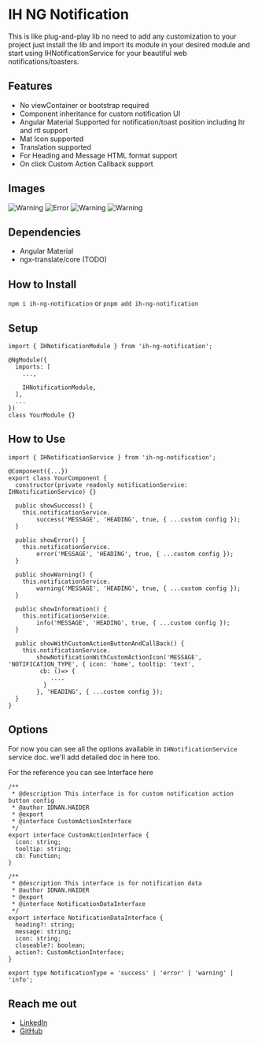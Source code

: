 # IH NG Notification

This is like plug-and-play lib no need to add any customization to your project just install the lib and import its module in your desired module and start using IHNotificationService for your beautiful web notifications/toasters.

## Features

- No viewContainer or bootstrap required
- Component inheritance for custom notification UI
- Angular Material Supported for notification/toast position including ltr and rtl support
- Mat Icon supported
- Translation supported
- For Heading and Message HTML format support
- On click Custom Action Callback support

## Images

![Warning](https://github.com/Idnan-Haider/ih-ng-packages/blob/main/projects/ih-ng-notification/assets/success.png)
![Error](https://github.com/Idnan-Haider/ih-ng-packages/blob/main/projects/ih-ng-notification/assets/error.png)
![Warning](https://github.com/Idnan-Haider/ih-ng-packages/blob/main/projects/ih-ng-notification/assets/warning.png)
![Warning](https://github.com/Idnan-Haider/ih-ng-packages/blob/main/projects/ih-ng-notification/assets/info.png)

## Dependencies

- Angular Material
- ngx-translate/core (TODO)

## How to Install

`npm i ih-ng-notification` or `pnpm add ih-ng-notification`

## Setup

```
import { IHNotificationModule } from 'ih-ng-notification';

@NgModule({
  imports: [
    ...,

    IHNotificationModule,
  ],
  ...
})
class YourModule {}
```

## How to Use

```
import { IHNotificationService } from 'ih-ng-notification';

@Component({...})
export class YourComponent {
  constructor(private readonly notificationService: IHNotificationService) {}

  public showSuccess() {
    this.notificationService.
        success('MESSAGE', 'HEADING', true, { ...custom config });
  }

  public showError() {
    this.notificationService.
        error('MESSAGE', 'HEADING', true, { ...custom config });
  }

  public showWarning() {
    this.notificationService.
        warning('MESSAGE', 'HEADING', true, { ...custom config });
  }

  public showInformation() {
    this.notificationService.
        info('MESSAGE', 'HEADING', true, { ...custom config });
  }

  public showWithCustomActionButtonAndCallBack() {
    this.notificationService.
        showNotificationWithCustomActionIcon('MESSAGE', 'NOTIFICATION_TYPE', { icon: 'home', tooltip: 'text',
         cb: ()=> {
            ....
          }
        }, 'HEADING', { ...custom config });
  }
}
```

## Options

For now you can see all the options available in `IHNotificationService` service doc. we'll add detailed doc in here too.

For the reference you can see Interface here

```
/**
 * @description This interface is for custom notification action button config
 * @author IDNAN.HAIDER
 * @export
 * @interface CustomActionInterface
 */
export interface CustomActionInterface {
  icon: string;
  tooltip: string;
  cb: Function;
}

/**
 * @description This interface is for notification data
 * @author IDNAN.HAIDER
 * @export
 * @interface NotificationDataInterface
 */
export interface NotificationDataInterface {
  heading?: string;
  message: string;
  icon: string;
  closeable?: boolean;
  action?: CustomActionInterface;
}

export type NotificationType = 'success' | 'error' | 'warning' | 'info';
```

## Reach me out

- [LinkedIn](https://www.linkedin.com/in/adnanhaider-sse/)
- [GitHub](https://github.com/Idnan-Haider)
